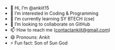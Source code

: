 - 👋 Hi, I’m @ankiit15
- 👀 I’m interested in Coding & Programming
- 🌱 I’m currently learning SY BTECH (cse)
- 💞️ I’m looking to collaborate on GitHub
- 📫 How to reach me (contactankiit@gmail.com)
- 😄 Pronouns: Ankit
- ⚡ Fun fact: Son of Sun God

<!---
ankiit15/ankiit15 is a ✨ special ✨ repository because its `README.md` (this file) appears on your GitHub profile.
You can click the Preview link to take a look at your changes.
--->
